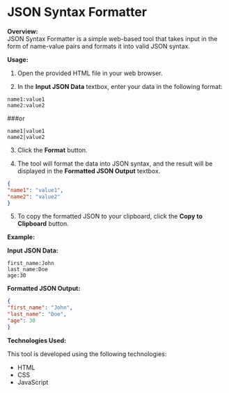 # JSON Syntax Formatter

**Overview:**  
JSON Syntax Formatter is a simple web-based tool that takes input in the form of name-value pairs and formats it into valid JSON syntax.

**Usage:**  

1. Open the provided HTML file in your web browser.

2. In the **Input JSON Data** textbox, enter your data in the following format:
```
name1:value1
name2:value2
```
###or
```
name1|value1
name2|value2
```
3. Click the **Format** button.

4. The tool will format the data into JSON syntax, and the result will be displayed in the **Formatted JSON Output** textbox.
```JSON   
{
"name1": "value1",
"name2": "value2"
}
```

5. To copy the formatted JSON to your clipboard, click the **Copy to Clipboard** button.

**Example:**

**Input JSON Data:**
```
first_name:John
last_name:Doe
age:30
```
**Formatted JSON Output:**
```JSON
{
"first_name": "John",
"last_name": "Doe",
"age": 30
}
```

**Technologies Used:**

This tool is developed using the following technologies:

- HTML
- CSS
- JavaScript
